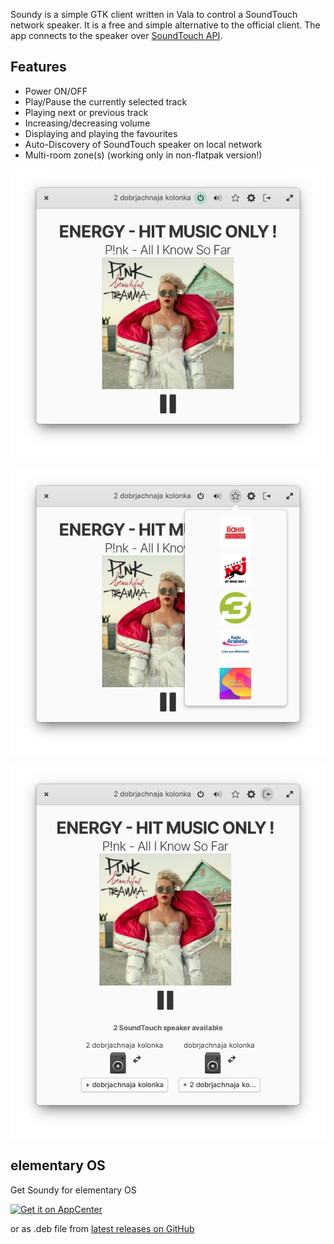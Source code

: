 Soundy is a simple GTK client written in Vala to control a SoundTouch network speaker. It is a free and simple alternative to the official client. The
app connects to the speaker over [SoundTouch API](https://developer.bose.com/guides/bose-soundtouch-api/bose-soundtouch-api-reference).

## Features

* Power ON/OFF
* Play/Pause the currently selected track
* Playing next or previous track
* Increasing/decreasing volume
* Displaying and playing the favourites
* Auto-Discovery of SoundTouch speaker on local network
* Multi-room zone(s) (working only in non-flatpak version!)

<p align="center">
  <img src="https://raw.githubusercontent.com/syfds/soundy/master/data/screenshot/screenshot-1.png">
</p>
<p align="center">
  <img src="https://raw.githubusercontent.com/syfds/soundy/master/data/screenshot/screenshot-2.png">
</p>
<p align="center">
  <img src="https://raw.githubusercontent.com/syfds/soundy/master/data/screenshot/screenshot-3.png">
</p>


## elementary OS
Get Soundy for elementary OS 

[![Get it on AppCenter](https://appcenter.elementary.io/badge.svg)](https://appcenter.elementary.io/com.github.syfds.soundy)

or as .deb file from [latest releases on GitHub](https://github.com/syfds/soundy/releases)